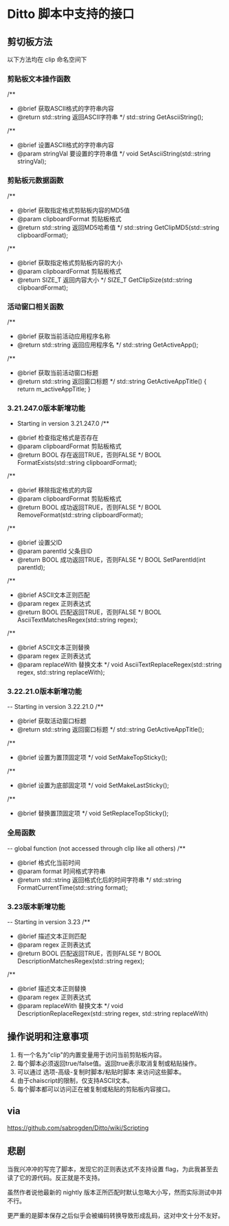 # Ditto 脚本中支持的接口

## 剪切板方法

以下方法均在 clip 命名空间下

### 剪贴板文本操作函数
/**
 * @brief 获取ASCII格式的字符串内容
 * @return std::string 返回ASCII字符串
 */
std::string GetAsciiString();

/**
 * @brief 设置ASCII格式的字符串内容
 * @param stringVal 要设置的字符串值
 */
void SetAsciiString(std::string stringVal);

### 剪贴板元数据函数
/**
 * @brief 获取指定格式剪贴板内容的MD5值
 * @param clipboardFormat 剪贴板格式
 * @return std::string 返回MD5哈希值
 */
std::string GetClipMD5(std::string clipboardFormat);

/**
 * @brief 获取指定格式剪贴板内容的大小
 * @param clipboardFormat 剪贴板格式
 * @return SIZE_T 返回内容大小
 */
SIZE_T GetClipSize(std::string clipboardFormat);

### 活动窗口相关函数
/**
 * @brief 获取当前活动应用程序名称
 * @return std::string 返回应用程序名
 */
std::string GetActiveApp();

/**
 * @brief 获取当前活动窗口标题
 * @return std::string 返回窗口标题
 */
std::string GetActiveAppTitle() { return m_activeAppTitle; }

### 3.21.247.0版本新增功能
- Starting in version 3.21.247.0
/**
 * @brief 检查指定格式是否存在
 * @param clipboardFormat 剪贴板格式
 * @return BOOL 存在返回TRUE，否则FALSE
 */
BOOL FormatExists(std::string clipboardFormat);

/**
 * @brief 移除指定格式的内容
 * @param clipboardFormat 剪贴板格式
 * @return BOOL 成功返回TRUE，否则FALSE
 */
BOOL RemoveFormat(std::string clipboardFormat);

/**
 * @brief 设置父ID
 * @param parentId 父条目ID
 * @return BOOL 成功返回TRUE，否则FALSE
 */
BOOL SetParentId(int parentId);

/**
 * @brief ASCII文本正则匹配
 * @param regex 正则表达式
 * @return BOOL 匹配返回TRUE，否则FALSE
 */
BOOL AsciiTextMatchesRegex(std::string regex);

/**
 * @brief ASCII文本正则替换
 * @param regex 正则表达式
 * @param replaceWith 替换文本
 */
void AsciiTextReplaceRegex(std::string regex, std::string replaceWith);

### 3.22.21.0版本新增功能
-- Starting in version 3.22.21.0
/**
 * @brief 获取活动窗口标题
 * @return std::string 返回窗口标题
 */
std::string GetActiveAppTitle();

/**
 * @brief 设置为置顶固定项
 */
void SetMakeTopSticky();

/**
 * @brief 设置为底部固定项
 */
void SetMakeLastSticky();

/**
 * @brief 替换置顶固定项
 */
void SetReplaceTopSticky();

### 全局函数
-- global function (not accessed through clip like all others)
/**
 * @brief 格式化当前时间
 * @param format 时间格式字符串
 * @return std::string 返回格式化后的时间字符串
 */
std::string FormatCurrentTime(std::string format);

### 3.23版本新增功能
-- Starting in version 3.23
/**
 * @brief 描述文本正则匹配
 * @param regex 正则表达式
 * @return BOOL 匹配返回TRUE，否则FALSE
 */
BOOL DescriptionMatchesRegex(std::string regex);

/**
 * @brief 描述文本正则替换
 * @param regex 正则表达式
 * @param replaceWith 替换文本
 */
void DescriptionReplaceRegex(std::string regex, std::string replaceWith)

## 操作说明和注意事项

1. 有一个名为"clip"的内置变量用于访问当前剪贴板内容。
2. 每个脚本必须返回true/false值。返回true表示取消复制或粘贴操作。
3. 可以通过 选项-高级-复制时脚本/粘贴时脚本 来访问这些脚本。
4. 由于chaiscript的限制，仅支持ASCII文本。
5. 每个脚本都可以访问正在被复制或粘贴的剪贴板内容接口。

## via

https://github.com/sabrogden/Ditto/wiki/Scripting

## 悲剧

当我兴冲冲的写完了脚本，发现它的正则表达式不支持设置 flag，为此我甚至去读了它的源代码。反正就是不支持。

虽然作者说他最新的 nightly 版本正所匹配时默认忽略大小写，然而实际测试中并不行。

更严重的是脚本保存之后似乎会被编码转换导致形成乱码，这对中文十分不友好。